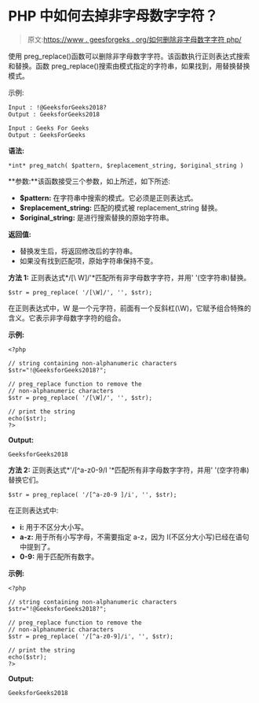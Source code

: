 # PHP 中如何去掉非字母数字字符？

> 原文:[https://www . geesforgeks . org/如何删除非字母数字字符 php/](https://www.geeksforgeeks.org/how-to-remove-non-alphanumeric-characters-in-php/)

使用 preg_replace()函数可以删除非字母数字字符。该函数执行正则表达式搜索和替换。函数 preg_replace()搜索由模式指定的字符串，如果找到，用替换替换模式。

示例:

```
Input : !@GeeksforGeeks2018?
Output : GeeksforGeeks2018

Input : Geeks For Geeks
Output : GeeksForGeeks

```

**语法:**

```
*int* preg_match( $pattern, $replacement_string, $original_string )
```

**参数:**该函数接受三个参数，如上所述，如下所述:

*   **$pattern:** 在字符串中搜索的模式。它必须是正则表达式。
*   **$replacement_string:** 匹配的模式被 replacement_string 替换。
*   **$original_string:** 是进行搜索替换的原始字符串。

**返回值:**

*   替换发生后，将返回修改后的字符串。
*   如果没有找到匹配项，原始字符串保持不变。

**方法 1:** 正则表达式*/[\ W]/'*匹配所有非字母数字字符，并用' '(空字符串)替换。

```
$str = preg_replace( '/[\W]/', '', $str);
```

在正则表达式中，W 是一个元字符，前面有一个反斜杠(\W)，它赋予组合特殊的含义。它表示非字母数字字符的组合。

**示例:**

```
<?php 

// string containing non-alphanumeric characters
$str="!@GeeksforGeeks2018?";

// preg_replace function to remove the
// non-alphanumeric characters
$str = preg_replace( '/[\W]/', '', $str);

// print the string
echo($str);
?>
```

**Output:**

```
GeeksforGeeks2018

```

**方法 2:** 正则表达式*'/[^a-z0-9/I '*匹配所有非字母数字字符，并用' '(空字符串)替换它们。

```
$str = preg_replace( '/[^a-z0-9 ]/i', '', $str);
```

在正则表达式中:

*   **i:** 用于不区分大小写。
*   **a-z:** 用于所有小写字母，不需要指定 a-z，因为 I(不区分大小写)已经在语句中提到了。
*   **0-9:** 用于匹配所有数字。

**示例:**

```
<?php 

// string containing non-alphanumeric characters
$str="!@GeeksforGeeks2018?";

// preg_replace function to remove the 
// non-alphanumeric characters
$str = preg_replace( '/[^a-z0-9]/i', '', $str);

// print the string
echo($str);
?>
```

**Output:**

```
GeeksforGeeks2018

```